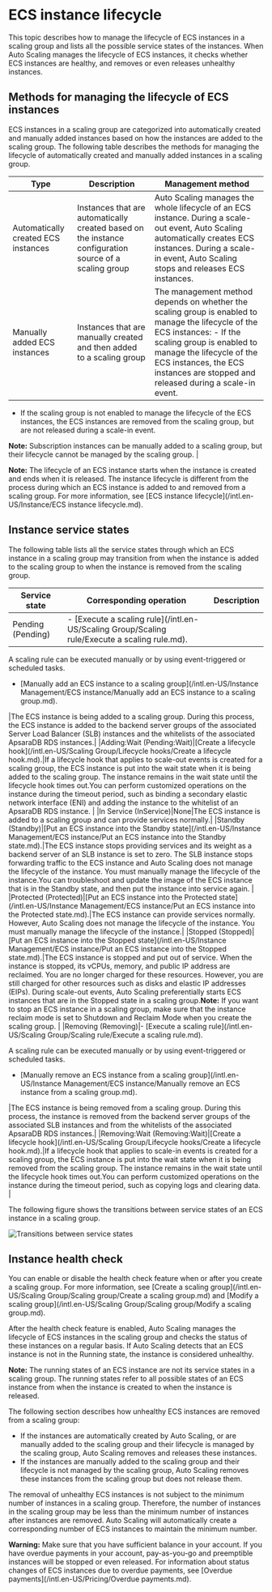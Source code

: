 # ECS instance lifecycle

This topic describes how to manage the lifecycle of ECS instances in a scaling group and lists all the possible service states of the instances. When Auto Scaling manages the lifecycle of ECS instances, it checks whether ECS instances are healthy, and removes or even releases unhealthy instances.

## Methods for managing the lifecycle of ECS instances

ECS instances in a scaling group are categorized into automatically created and manually added instances based on how the instances are added to the scaling group. The following table describes the methods for managing the lifecycle of automatically created and manually added instances in a scaling group.

|Type|Description|Management method|
|----|-----------|-----------------|
|Automatically created ECS instances|Instances that are automatically created based on the instance configuration source of a scaling group|Auto Scaling manages the whole lifecycle of an ECS instance. During a scale-out event, Auto Scaling automatically creates ECS instances. During a scale-in event, Auto Scaling stops and releases ECS instances.|
|Manually added ECS instances|Instances that are manually created and then added to a scaling group|The management method depends on whether the scaling group is enabled to manage the lifecycle of the ECS instances: -   If the scaling group is enabled to manage the lifecycle of the ECS instances, the ECS instances are stopped and released during a scale-in event.
-   If the scaling group is not enabled to manage the lifecycle of the ECS instances, the ECS instances are removed from the scaling group, but are not released during a scale-in event.

**Note:** Subscription instances can be manually added to a scaling group, but their lifecycle cannot be managed by the scaling group. |

**Note:** The lifecycle of an ECS instance starts when the instance is created and ends when it is released. The instance lifecycle is different from the process during which an ECS instance is added to and removed from a scaling group. For more information, see [ECS instance lifecycle](/intl.en-US/Instance/ECS instance lifecycle.md).

## Instance service states

The following table lists all the service states through which an ECS instance in a scaling group may transition from when the instance is added to the scaling group to when the instance is removed from the scaling group.

|Service state|Corresponding operation|Description|
|-------------|-----------------------|-----------|
|Pending \(Pending\)|-   [Execute a scaling rule](/intl.en-US/Scaling Group/Scaling rule/Execute a scaling rule.md).

A scaling rule can be executed manually or by using event-triggered or scheduled tasks.

-   [Manually add an ECS instance to a scaling group](/intl.en-US/Instance Management/ECS instance/Manually add an ECS instance to a scaling group.md).

|The ECS instance is being added to a scaling group. During this process, the ECS instance is added to the backend server groups of the associated Server Load Balancer \(SLB\) instances and the whitelists of the associated ApsaraDB RDS instances.|
|Adding:Wait \(Pending:Wait\)|[Create a lifecycle hook](/intl.en-US/Scaling Group/Lifecycle hooks/Create a lifecycle hook.md).|If a lifecycle hook that applies to scale-out events is created for a scaling group, the ECS instance is put into the wait state when it is being added to the scaling group. The instance remains in the wait state until the lifecycle hook times out.You can perform customized operations on the instance during the timeout period, such as binding a secondary elastic network interface \(ENI\) and adding the instance to the whitelist of an ApsaraDB RDS instance. |
|In Service \(InService\)|None|The ECS instance is added to a scaling group and can provide services normally.|
|Standby \(Standby\)|[Put an ECS instance into the Standby state](/intl.en-US/Instance Management/ECS instance/Put an ECS instance into the Standby state.md).|The ECS instance stops providing services and its weight as a backend server of an SLB instance is set to zero. The SLB instance stops forwarding traffic to the ECS instance and Auto Scaling does not manage the lifecycle of the instance. You must manually manage the lifecycle of the instance.You can troubleshoot and update the image of the ECS instance that is in the Standby state, and then put the instance into service again. |
|Protected \(Protected\)|[Put an ECS instance into the Protected state](/intl.en-US/Instance Management/ECS instance/Put an ECS instance into the Protected state.md).|The ECS instance can provide services normally. However, Auto Scaling does not manage the lifecycle of the instance. You must manually manage the lifecycle of the instance.|
|Stopped \(Stopped\)|[Put an ECS instance into the Stopped state](/intl.en-US/Instance Management/ECS instance/Put an ECS instance into the Stopped state.md).|The ECS instance is stopped and put out of service. When the instance is stopped, its vCPUs, memory, and public IP address are reclaimed. You are no longer charged for these resources. However, you are still charged for other resources such as disks and elastic IP addresses \(EIPs\). During scale-out events, Auto Scaling preferentially starts ECS instances that are in the Stopped state in a scaling group.**Note:** If you want to stop an ECS instance in a scaling group, make sure that the instance reclaim mode is set to Shutdown and Reclaim Mode when you create the scaling group. |
|Removing \(Removing\)|-   [Execute a scaling rule](/intl.en-US/Scaling Group/Scaling rule/Execute a scaling rule.md).

A scaling rule can be executed manually or by using event-triggered or scheduled tasks.

-   [Manually remove an ECS instance from a scaling group](/intl.en-US/Instance Management/ECS instance/Manually remove an ECS instance from a scaling group.md).

|The ECS instance is being removed from a scaling group. During this process, the instance is removed from the backend server groups of the associated SLB instances and from the whitelists of the associated ApsaraDB RDS instances.|
|Removing:Wait \(Removing:Wait\)|[Create a lifecycle hook](/intl.en-US/Scaling Group/Lifecycle hooks/Create a lifecycle hook.md).|If a lifecycle hook that applies to scale-in events is created for a scaling group, the ECS instance is put into the wait state when it is being removed from the scaling group. The instance remains in the wait state until the lifecycle hook times out.You can perform customized operations on the instance during the timeout period, such as copying logs and clearing data. |

The following figure shows the transitions between service states of an ECS instance in a scaling group.

![Transitions between service states](https://static-aliyun-doc.oss-cn-hangzhou.aliyuncs.com/assets/img/en-US/0719521061/p134065.png)

## Instance health check

You can enable or disable the health check feature when or after you create a scaling group. For more information, see [Create a scaling group](/intl.en-US/Scaling Group/Scaling group/Create a scaling group.md) and [Modify a scaling group](/intl.en-US/Scaling Group/Scaling group/Modify a scaling group.md).

After the health check feature is enabled, Auto Scaling manages the lifecycle of ECS instances in the scaling group and checks the status of these instances on a regular basis. If Auto Scaling detects that an ECS instance is not in the Running state, the instance is considered unhealthy.

**Note:** The running states of an ECS instance are not its service states in a scaling group. The running states refer to all possible states of an ECS instance from when the instance is created to when the instance is released.

The following section describes how unhealthy ECS instances are removed from a scaling group:

-   If the instances are automatically created by Auto Scaling, or are manually added to the scaling group and their lifecycle is managed by the scaling group, Auto Scaling removes and releases these instances.
-   If the instances are manually added to the scaling group and their lifecycle is not managed by the scaling group, Auto Scaling removes these instances from the scaling group but does not release them.

The removal of unhealthy ECS instances is not subject to the minimum number of instances in a scaling group. Therefore, the number of instances in the scaling group may be less than the minimum number of instances after instances are removed. Auto Scaling will automatically create a corresponding number of ECS instances to maintain the minimum number.

**Warning:** Make sure that you have sufficient balance in your account. If you have overdue payments in your account, pay-as-you-go and preemptible instances will be stopped or even released. For information about status changes of ECS instances due to overdue payments, see [Overdue payments](/intl.en-US/Pricing/Overdue payments.md).

